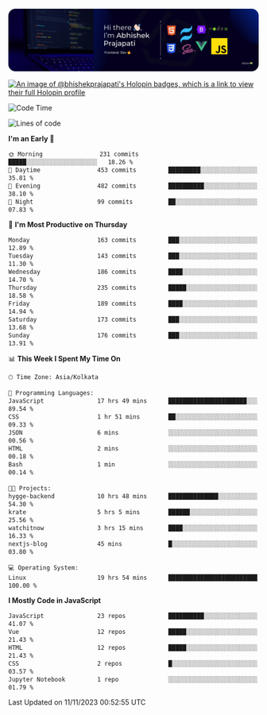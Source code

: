 ![Banner](./Header.png)

[![An image of @bhishekprajapati's Holopin badges, which is a link to view their full Holopin profile](https://holopin.me/bhishekprajapati)](https://holopin.io/@bhishekprajapati)

<!--START_SECTION:waka-->
![Code Time](http://img.shields.io/badge/Code%20Time-79%20hrs%2043%20mins-blue)

![Lines of code](https://img.shields.io/badge/From%20Hello%20World%20I%27ve%20Written-1.6%20million%20lines%20of%20code-blue)

**I'm an Early 🐤** 

```text
🌞 Morning                231 commits         █████░░░░░░░░░░░░░░░░░░░░   18.26 % 
🌆 Daytime                453 commits         █████████░░░░░░░░░░░░░░░░   35.81 % 
🌃 Evening                482 commits         ██████████░░░░░░░░░░░░░░░   38.10 % 
🌙 Night                  99 commits          ██░░░░░░░░░░░░░░░░░░░░░░░   07.83 % 
```
📅 **I'm Most Productive on Thursday** 

```text
Monday                   163 commits         ███░░░░░░░░░░░░░░░░░░░░░░   12.89 % 
Tuesday                  143 commits         ███░░░░░░░░░░░░░░░░░░░░░░   11.30 % 
Wednesday                186 commits         ████░░░░░░░░░░░░░░░░░░░░░   14.70 % 
Thursday                 235 commits         █████░░░░░░░░░░░░░░░░░░░░   18.58 % 
Friday                   189 commits         ████░░░░░░░░░░░░░░░░░░░░░   14.94 % 
Saturday                 173 commits         ███░░░░░░░░░░░░░░░░░░░░░░   13.68 % 
Sunday                   176 commits         ███░░░░░░░░░░░░░░░░░░░░░░   13.91 % 
```


📊 **This Week I Spent My Time On** 

```text
🕑︎ Time Zone: Asia/Kolkata

💬 Programming Languages: 
JavaScript               17 hrs 49 mins      ██████████████████████░░░   89.54 % 
CSS                      1 hr 51 mins        ██░░░░░░░░░░░░░░░░░░░░░░░   09.33 % 
JSON                     6 mins              ░░░░░░░░░░░░░░░░░░░░░░░░░   00.56 % 
HTML                     2 mins              ░░░░░░░░░░░░░░░░░░░░░░░░░   00.18 % 
Bash                     1 min               ░░░░░░░░░░░░░░░░░░░░░░░░░   00.14 % 

🐱‍💻 Projects: 
hygge-backend            10 hrs 48 mins      ██████████████░░░░░░░░░░░   54.30 % 
krate                    5 hrs 5 mins        ██████░░░░░░░░░░░░░░░░░░░   25.56 % 
watchitnow               3 hrs 15 mins       ████░░░░░░░░░░░░░░░░░░░░░   16.33 % 
nextjs-blog              45 mins             █░░░░░░░░░░░░░░░░░░░░░░░░   03.80 % 

💻 Operating System: 
Linux                    19 hrs 54 mins      █████████████████████████   100.00 % 
```

**I Mostly Code in JavaScript** 

```text
JavaScript               23 repos            ██████████░░░░░░░░░░░░░░░   41.07 % 
Vue                      12 repos            █████░░░░░░░░░░░░░░░░░░░░   21.43 % 
HTML                     12 repos            █████░░░░░░░░░░░░░░░░░░░░   21.43 % 
CSS                      2 repos             █░░░░░░░░░░░░░░░░░░░░░░░░   03.57 % 
Jupyter Notebook         1 repo              ░░░░░░░░░░░░░░░░░░░░░░░░░   01.79 % 
```




 Last Updated on 11/11/2023 00:52:55 UTC
<!--END_SECTION:waka-->
<!--
**bhishekprajapati/bhishekprajapati** is a ✨ _special_ ✨ repository because its `README.md` (this file) appears on your GitHub profile.

Here are some ideas to get you started:

- 🔭 I’m currently working on ...
- 🌱 I’m currently learning ...
- 👯 I’m looking to collaborate on ...
- 🤔 I’m looking for help with ...
- 💬 Ask me about ...
- 📫 How to reach me: ...
- 😄 Pronouns: ...
- ⚡ Fun fact: ...
-->
